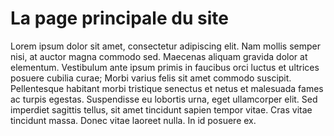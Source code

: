 # La page principale du site

Lorem ipsum dolor sit amet, consectetur adipiscing elit. Nam mollis semper nisi, at auctor magna commodo sed. Maecenas aliquam gravida dolor at elementum. Vestibulum ante ipsum primis in faucibus orci luctus et ultrices posuere cubilia curae; Morbi varius felis sit amet commodo suscipit. Pellentesque habitant morbi tristique senectus et netus et malesuada fames ac turpis egestas. Suspendisse eu lobortis urna, eget ullamcorper elit. Sed imperdiet sagittis tellus, sit amet tincidunt sapien tempor vitae. Cras vitae tincidunt massa. Donec vitae laoreet nulla. In id posuere ex.
